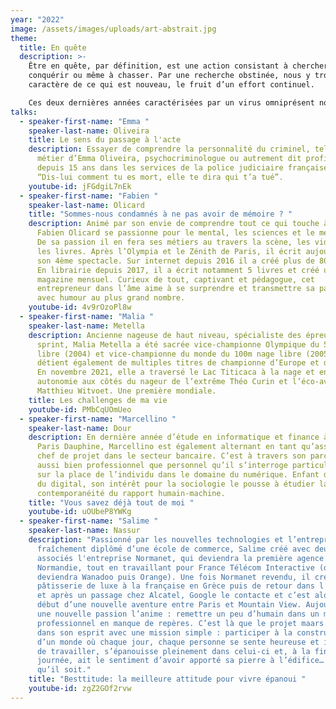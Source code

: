 ```yaml
---
year: "2022"
image: /assets/images/uploads/art-abstrait.jpg
theme:
  title: En quête
  description: >-
    Être en quête, par définition, est une action consistant à chercher, à
    conquérir ou même à chasser. Par une recherche obstinée, nous y trouvons le
    caractère de ce qui est nouveau, le fruit d’un effort continuel. 

    Ces deux dernières années caractérisées par un virus omniprésent nous ont apporté perplexité, doute, et détresse. Et si nous prenions un instant pour regarder plus loin, saisir ce qui nous entoure, sans jamais perdre de vue ce qui se trouve au plus profond de soi ? C’est à ce moment précis que nous décidons de remettre en cause ce qui nous semble être une normalité et d’orienter nos pensées vers ce qui n’est pas habituel. L’aventure commence dès les premières réflexions, une volonté de changement, une passerelle vers l’idéal. Parce que la nature humaine est en quête perpétuelle de ce qui est essentiel à sa vie et de ce qui fait battre son cœur : une aspiration à la découverte. Être en quête, c’est tout simplement se donner les moyens d’accéder à de nouveaux horizons. 
talks:
  - speaker-first-name: "Emma "
    speaker-last-name: Oliveira
    title: Le sens du passage à l'acte
    description: Essayer de comprendre la personnalité du criminel, tel est le
      métier d’Emma Oliveira, psychocriminologue ou autrement dit profiler
      depuis 15 ans dans les services de la police judiciaire française.
      “Dis-lui comment tu es mort, elle te dira qui t’a tué”.
    youtube-id: jFGdgiL7nEk
  - speaker-first-name: "Fabien "
    speaker-last-name: Olicard
    title: "Sommes-nous condamnés à ne pas avoir de mémoire ? "
    description: Animé par son envie de comprendre tout ce qui touche à l’esprit,
      Fabien Olicard se passionne pour le mental, les sciences et le mentalisme.
      De sa passion il en fera ses métiers au travers la scène, les vidéos et
      les livres. Après l’Olympia et le Zénith de Paris, il écrit aujourd’hui
      son 4ème spectacle. Sur internet depuis 2016 il a créé plus de 800 vidéos.
      En librairie depuis 2017, il a écrit notamment 5 livres et créé un
      magazine mensuel. Curieux de tout, captivant et pédagogue, cet
      entrepreneur dans l’âme aime à se surprendre et transmettre sa passion
      avec humour au plus grand nombre.
    youtube-id: 4v9rOzoPl8w
  - speaker-first-name: "Malia "
    speaker-last-name: Metella
    description: Ancienne nageuse de haut niveau, spécialiste des épreuves de
      sprint, Malia Metella a été sacrée vice-championne Olympique du 50m nage
      libre (2004) et vice-championne du monde du 100m nage libre (2005). Elle
      détient également de multiples titres de championne d’Europe et de France.
      En novembre 2021, elle a traversé le Lac Titicaca à la nage et en totale
      autonomie aux côtés du nageur de l’extrême Théo Curin et l’éco-aventurier
      Matthieu Witvoet. Une première mondiale.
    title: Les challenges de ma vie
    youtube-id: PMbCqUOmUeo
  - speaker-first-name: "Marcellino "
    speaker-last-name: Dour
    description: En dernière année d’étude en informatique et finance à l’université
      Paris Dauphine, Marcellino est également alternant en tant qu’assistant
      chef de projet dans le secteur bancaire. C’est à travers son parcours
      aussi bien professionnel que personnel qu’il s’interroge particulièrement
      sur la place de l’individu dans le domaine du numérique. Enfant de l’ère
      du digital, son intérêt pour la sociologie le pousse à étudier la
      contemporanéité du rapport humain-machine.
    title: "Vous savez déjà tout de moi "
    youtube-id: uOUbeP8YWKg
  - speaker-first-name: "Salime "
    speaker-last-name: Nassur
    description: "Passionné par les nouvelles technologies et l’entrepreneuriat et
      fraîchement diplômé d’une école de commerce, Salime créé avec deux
      associés l'entreprise Normanet, qui deviendra la première agence web de
      Normandie, tout en travaillant pour France Télécom Interactive (qui
      deviendra Wanadoo puis Orange). Une fois Normanet revendu, il crée une
      pâtisserie de luxe à la française en Grèce puis de retour dans l’hexagone
      et après un passage chez Alcatel, Google le contacte et c’est alors le
      début d’une nouvelle aventure entre Paris et Mountain View. Aujourd’hui
      une nouvelle passion l’anime : remettre un peu d’humain dans un monde
      professionnel en manque de repères. C’est là que le projet maars germe
      dans son esprit avec une mission simple : participer à la construction
      d’un monde où chaque jour, chaque personne se sente heureuse et inspirée
      de travailler, s’épanouisse pleinement dans celui-ci et, à la fin de la
      journée, ait le sentiment d’avoir apporté sa pierre à l’édifice… quel
      qu’il soit."
    title: "Besttitude: la meilleure attitude pour vivre épanoui "
    youtube-id: zgZ2GOf2rvw
---
```


